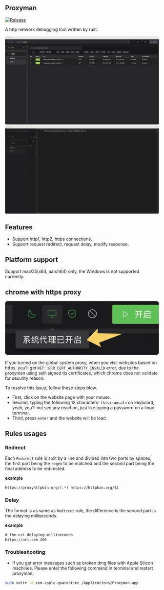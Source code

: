 ## Proxyman

[![Release](https://github.com/stickmy/proxyman/actions/workflows/release.yml/badge.svg)](https://github.com/stickmy/proxyman/actions/workflows/release.yml)

A http network debugging tool written by rust.

![connections](./screenshots/main.png)
![rules](./screenshots/rules.png)

## Features

- Support http1, http2, https connections.
- Support request redirect, request delay, modify response.

## Platform support

Support macOS(x64, aarch64) only, the Windows is not supported currently.

## chrome with https proxy
![](./screenshots/chrome_https_issue.png)

If you turned on the global system proxy, when you visit websites based on https, you'll get `NET::ERR_CERT_AUTHORITY_INVALID` error, due to the proxyman using self-signed tls certificates, which chrome does not validate for security reason.

To resolve this issue, follow these steps blow.
- First, click on the website page with your mouse.
- Second, typing the following 12 characters: `thisisunsafe` on keyboard, yeah, you'll not see any reaction, just like typing a password on a linux terminal.
- Third, press `enter` and the website will be load.



## Rules usages

### Redirect

Each `Redirect` rule is split by a line and divided into two parts by spaces, the first part being the `regex` to be matched and the second part being the final address to be redirected.

**example**

```text
https://proxyhttpbin.org/(.*) https://httpbin.org/$1
```

### Delay

The format is as same as `Redirect` rule, the difference is the second part is the delaying milliseconds.

**example**
```text
# the-uri delaying-milliseconds
https://uri.com 200
```

### Troubleshooting

- If you get error messages such as broken dmg files with Apple Silicon machines. Please enter the following command in terminal and restart proxyman.

```sh
sudo xattr -d com.apple.quarantine /Applications/Proxyman.app
```
